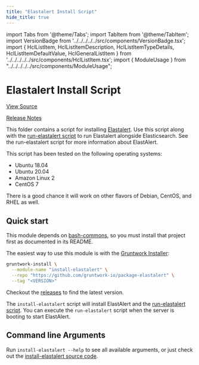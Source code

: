```yaml
---
title: "Elastalert Install Script"
hide_title: true
---
```


import Tabs from '@theme/Tabs';
import TabItem from '@theme/TabItem';
import VersionBadge from '../../../../../src/components/VersionBadge.tsx';
import { HclListItem, HclListItemDescription, HclListItemTypeDetails, HclListItemDefaultValue, HclGeneralListItem } from '../../../../../src/components/HclListItem.tsx';
import { ModuleUsage } from "../../../../../src/components/ModuleUsage";

<VersionBadge repoTitle="ELK AWS Module" version="0.11.1" />

# Elastalert Install Script

<a href="https://github.com/gruntwork-io/terraform-aws-elk/tree/master/modules/install-elastalert" className="link-button" title="View the source code for this module in GitHub.">View Source</a>

<a href="https://github.com/gruntwork-io/terraform-aws-elk/releases?q=" className="link-button" title="Release notes for only the service catalog versions which impacted this service.">Release Notes</a>

This folder contains a script for installing [Elastalert](https://github.com/Yelp/elastalert). Use this script along
with the [run-elastalert script](https://github.com/gruntwork-io/terraform-aws-elk/tree/master/modules/run-elastalert) to run Elastalert alongside Elasticsearch. See the run-elastalert script for more information about ElastAlert.

This script has been tested on the following operating systems:

*   Ubuntu 18.04
*   Ubuntu 20.04
*   Amazon Linux 2
*   CentOS 7

There is a good chance it will work on other flavors of Debian, CentOS, and RHEL as well.

## Quick start

This module depends on [bash-commons](https://github.com/gruntwork-io/bash-commons), so you must install that project
first as documented in its README.

The easiest way to use this module is with the [Gruntwork Installer](https://github.com/gruntwork-io/gruntwork-installer):

```bash
gruntwork-install \
  --module-name "install-elastalert" \
  --repo "https://github.com/gruntwork-io/package-elastalert" \
  --tag "<VERSION>"
```

Checkout the [releases](https://github.com/gruntwork-io/terraform-aws-elk/releases) to find the latest version.

The `install-elastalert` script will install ElastAlert and the [run-elastalert script](https://github.com/gruntwork-io/terraform-aws-elk/tree/master/modules/run-elastalert). You
can execute the `run-elastalert` script when the server is booting to start ElastAlert.

## Command line Arguments

Run `install-elastalert --help` to see all available arguments, or just check out the [install-elastalert source
code](https://github.com/gruntwork-io/terraform-aws-elk/tree/master/modules/install-elastalert/install.sh).


<!-- ##DOCS-SOURCER-START
{
  "originalSources": [
    "https://github.com/gruntwork-io/terraform-aws-elk/tree/master/modules/install-elastalert/readme.md",
    "https://github.com/gruntwork-io/terraform-aws-elk/tree/master/modules/install-elastalert/variables.tf",
    "https://github.com/gruntwork-io/terraform-aws-elk/tree/master/modules/install-elastalert/outputs.tf"
  ],
  "sourcePlugin": "module-catalog-api",
  "hash": "acfec7738be82a2fabf9c47a5d6171e0"
}
##DOCS-SOURCER-END -->
